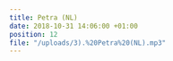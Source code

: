 ```yaml
---
title: Petra (NL)
date: 2018-10-31 14:06:00 +01:00
position: 12
file: "/uploads/3).%20Petra%20(NL).mp3"
---
```


